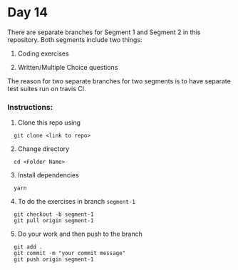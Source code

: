 # Day 14

There are separate branches for Segment 1 and Segment 2 in this repository. Both segments include two things:

1) Coding exercises

2) Written/Multiple Choice questions

The reason for two separate branches for two segments is to have separate test suites run on travis CI.

### Instructions:

1) Clone this repo using
  ```
    git clone <link to repo>
  ```

2) Change directory
  ```
    cd <Folder Name>
  ```

3) Install dependencies
  ```
    yarn
  ```

4) To do the exercises in branch `segment-1`
  ```
    git checkout -b segment-1
    git pull origin segment-1
  ```

5) Do your work and then push to the branch
  ```
    git add .
    git commit -m "your commit message"
    git push origin segment-1
  ```